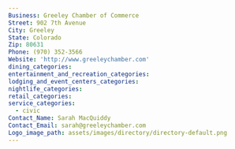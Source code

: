 ```yaml
---
Business: Greeley Chamber of Commerce
Street: 902 7th Avenue
City: Greeley
State: Colorado
Zip: 80631
Phone: (970) 352-3566
Website: 'http://www.greeleychamber.com'
dining_categories:
entertainment_and_recreation_categories:
lodging_and_event_centers_categories:
nightlife_categories:
retail_categories:
service_categories:
  - civic
Contact_Name: Sarah MacQuiddy
Contact_Email: sarah@greeleychamber.com
Logo_image_path: assets/images/directory/directory-default.png
---
```



